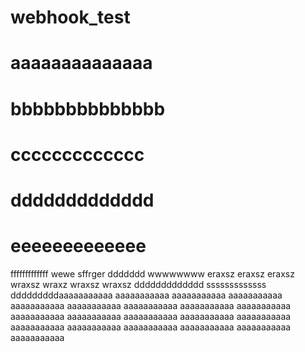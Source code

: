 webhook_test
============
aaaaaaaaaaaaaa
===============
bbbbbbbbbbbbbb
==============
ccccccccccccc
==============
ddddddddddddd
==============
eeeeeeeeeeeee
==============
fffffffffffff
wewe
sffrger
ddddddd
wwwwwwww
eraxsz
eraxsz
eraxsz
wraxsz
wraxz
wraxsz
wraxsz
ddddddddddddd
sssssssssssss
dddddddddaaaaaaaaaaa
aaaaaaaaaaa
aaaaaaaaaaa
aaaaaaaaaaa
aaaaaaaaaaa
aaaaaaaaaaa
aaaaaaaaaaa
aaaaaaaaaaa
aaaaaaaaaaa
aaaaaaaaaaa
aaaaaaaaaaa
aaaaaaaaaaa
aaaaaaaaaaa
aaaaaaaaaaa
aaaaaaaaaaa
aaaaaaaaaaa
aaaaaaaaaaa
aaaaaaaaaaa
aaaaaaaaaaa
aaaaaaaaaaa
